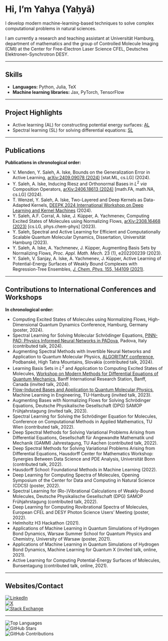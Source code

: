 # Hi, I’m Yahya (Yaḥyā)

I develop modern machine-learning-based techniques to solve complex computational problems in natural sciences.

I am currently a research and teaching assistant at Universität Hamburg, department of mathematics and the group of Controlled Molecule Imaging (CMI) at the Center for Free-Electron Laser Science CFEL, Deutsches Elektronen-Synchrotron DESY.

---

## Skills
- **Languages:** Python, Julia, TeX
- **Machine learning libraries:** Jax, PyTorch, TensorFlow

---

## Project Highlights
- Active learning (AL) for constructing potential energy surfaces: [AL](https://github.com/CFEL-CMI/Active-Learning-of-PES)
- Spectral learning (SL) for solving differential equations: [SL](https://github.com/CFEL-CMI/FlowBasis)

---

## Publications
**Publications in chronological order:**  
- V. Menden, Y. Saleh, A. Iske, Bounds on the Generalization Error in Active Learning, [arXiv:2409.09078 (2024)](https://arxiv.org/abs/2409.09078) [stat.ML, cs.LG] (2024).  
- Y. Saleh, A. Iske, Inducing Riesz and Orthonormal Bases in $L^2$ *via* Composition Operators, [arXiv:2406.18613 (2024)](https://arxiv.org/abs/2406.18613) [math.FA, math.NA, cs.LG] (2024).  
- T. Wenzel, Y. Saleh, A. Iske, Two-Layered and Deep Kernels as Data-Adapted Kernels, [DEEPK 2024 International Workshop on Deep Learning and Kernel Machines](https://www.esat.kuleuven.be/stadius/E/DEEPK2024/7_two_layered_and_deep_kernels_a.pdf) (2024).  
- Y. Saleh, A.F. Corral, A. Iske, J. Küpper, A. Yachmenev, Computing Excited States of Molecules using Normalizing Flows, [arXiv:2308.16468 (2023)](https://arxiv.org/abs/2308.16468) [cs.LG, phys.chem-phys] (2023).  
- Y. Saleh, Spectral and Active Learning for Efficient and Computationally Scalable Quantum Molecular Dynamics, Dissertation, Universität Hamburg (2023).  
- Y. Saleh, A. Iske, A. Yachmenev, J. Küpper, Augmenting Basis Sets by Normalizing Flows, *Proc. Appl. Math. Mech.* 23 (1), e202200239 (2023).  
- Y. Saleh, V. Sanjay, A. Iske, A. Yachmenev, J. Küpper, Active Learning of Potential-Energy Surfaces of Weakly Bound Complexes with Regression-Tree Ensembles, [*J. Chem. Phys.* 155, 144109 (2021)](https://aip.scitation.org/doi/10.1063/5.0057051).  

---

## Contributions to International Conferences and Workshops
**In chronological order:**  
- Computing Excited States of Molecules using Normalizing Flows, High-Dimensional Quantum Dynamics Conference, Hamburg, Germany (poster, 2024).  
- Spectral Learning for Solving Molecular Schrödinger Equations, [PINN-PAD: Physics Informed Neural Networks in PADova](https://pinn-pad.dicea.unipd.it/), Padova, Italy (contributed talk, 2024).  
- Augmenting Spectral Methods with Invertible Neural Networks and Application to Quantum Molecular Physics, [ALGORITMY conference](https://www.math.sk/alg2024/), Podbanské, High Tatra Mountains, Slovakia (contributed talk, 2024).  
- Learning Basis Sets in $L^2$ and Application to Computing Excited States of Molecules, [Workshop on Modern Methods for Differential Equations of Quantum Mechanics](https://www.birs.ca/events/2024/5-day-workshops/24w5227), Banff International Research Station, Banff, Canada (invited talk, 2024).  
- [Flow-Induced Bases and Application to Quantum Molecular Physics](https://webcast.tu-harburg.de/Mediasite/Play/d045a3f4dede4681bc5ad60a8464501b1d), Machine Learning in Engineering, TU-Hamburg (invited talk, 2023).  
- Augmenting Bases with Normalizing Flows for Solving Schrödinger Equations, Deutsche Physikalische Gesellschaft (DPG) SAMOP Frühjahrstagung (invited talk, 2023).  
- Spectral Learning for Solving the Schrödinger Equation for Molecules, Conference on Computational Methods in Applied Mathematics, TU Wien (contributed talk, 2022).  
- Deep Spectral Methods for Solving Variational Problems Arising from Differential Equations, Gesellschaft für Angewandte Mathematik und Mechanik (GAMM) Jahrestagung, TU Aachen (contributed talk, 2022).  
- Deep Spectral Methods for Solving Variational Problems Arising from Differential Equations, Hausdorff Center for Mathematics Workshop: Synergies Between Data Science and PDE Analysis, Universität Bonn (contributed talk, 2022).  
- Hausdorff School: Foundational Methods in Machine Learning (2022).  
- Deep Learning for Computing Spectra of Molecules, Opening Symposium of the Center for Data and Computing in Natural Science (CDCS) (poster, 2022).  
- Spectral Learning for (Ro-)Vibrational Calculations of Weakly-Bound Molecules, Deutsche Physikalische Gesellschaft (DPG) SAMOP Frühjahrstagung (contributed talk, 2022).  
- Deep Learning for Computing Rovibrational Spectra of Molecules, European CFEL and DESY Photon Science Users’ Meeting (poster, 2022).  
- Helmholtz H3 Hackathon (2021).  
- Applications of Machine Learning in Quantum Simulations of Hydrogen Bond Dynamics, Warsaw Summer School for Quantum Physics and Chemistry, University of Warsaw (poster, 2021).  
- Applications of Machine Learning in Quantum Simulations of Hydrogen Bond Dynamics, Machine Learning for Quantum X (invited talk, online, 2021).  
- Active Learning for Computing Potential-Energy Surfaces of Molecules, Bunsentagung (contributed talk, online, 2021).  

---

## Websites/Contact
[![LinkedIn](https://img.shields.io/badge/LinkedIn-0077B5?style=for-the-badge&logo=linkedin&logoColor=white)](https://www.linkedin.com/in/yahyasaleh/)  
[![X](https://img.shields.io/badge/X-1DA1F2?style=for-the-badge&logo=x&logoColor=white)](https://twitter.com/yahya_saleh94)  
[![Stack Exchange](https://img.shields.io/badge/Stack_Exchange-1E5397?style=for-the-badge&logo=stack-exchange&logoColor=white)](https://stats.stackexchange.com/users/218604/saleh)  

---

![Top Languages](https://github-readme-stats.vercel.app/api/top-langs/?username=Saleh0694&layout=compact&theme=default)  
![GitHub Stars](https://img.shields.io/github/stars/Saleh0694?affiliations=OWNER%2CCOLLABORATOR)  
![GitHub Contributions](https://github-readme-streak-stats.herokuapp.com/?user=Saleh0694&theme=default)  
